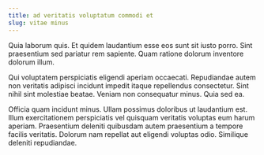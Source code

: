 ```yaml
---
title: ad veritatis voluptatum commodi et
slug: vitae minus
---
```


Quia laborum quis. Et quidem laudantium esse eos sunt sit iusto porro. Sint praesentium sed pariatur rem sapiente. Quam ratione dolorum inventore dolorum illum.

Qui voluptatem perspiciatis eligendi aperiam occaecati. Repudiandae autem non veritatis adipisci incidunt impedit itaque repellendus consectetur. Sint nihil sint molestiae beatae. Veniam non consequatur minus. Quia sed ea.

Officia quam incidunt minus. Ullam possimus doloribus ut laudantium est. Illum exercitationem perspiciatis vel quisquam veritatis voluptas eum harum aperiam. Praesentium deleniti quibusdam autem praesentium a tempore facilis veritatis. Dolorum nam repellat aut eligendi voluptas odio. Similique deleniti repudiandae.
